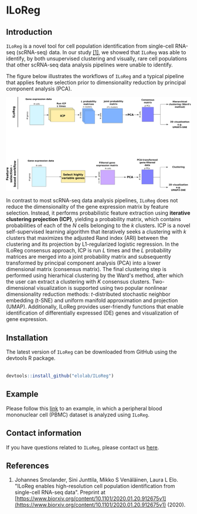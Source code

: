 # ILoReg

## Introduction

`ILoReg` is a novel tool for cell population identification from single-cell RNA-seq (scRNA-seq) data. In our study [[1]](https://www.biorxiv.org/content/10.1101/2020.01.20.912675v1), we showed that `ILoReg` was able to identify, by both unsupervised clustering and visually, rare cell populations that other scRNA-seq data analysis pipelines were unable to identify. 


The figure below illustrates the workflows of `ILoReg` and a typical pipeline that applies feature selection prior to dimensionality reduction by principal component analysis (PCA).

![*Figure: Analysis workflows of ILoReg and a feature-selection based approach*](vignettes/figure.png)


In contrast to most scRNA-seq data analysis pipelines, `ILoReg` does not reduce the dimensionality of the gene expression matrix by feature selection. Instead, it performs probabilistic feature extraction using **iterative clustering projection (ICP)**, yielding a probability matrix, which contains probabilities of each of the *N* cells belonging to the *k* clusters. ICP is a novel self-supervised learning algorithm that iteratively seeks a clustering with *k* clusters that maximizes the adjusted Rand index (ARI) between the clustering and its projection by L1-regularized logistic regression. In the ILoReg consensus approach, ICP is run *L* times and the *L* probability matrices are merged into a joint probability matrix and subsequently transformed by principal component analysis (PCA) into a lower dimensional matrix (consensus matrix). The final clustering step is performed using hierarhical clustering by the Ward's method, after which the user can extract a clustering with *K* consensus clusters. Two-dimensional visualization is supported using two popular nonlinear dimensionality reduction methods: *t*-distributed stochastic neighbor embedding (t-SNE) and uniform manifold approximation and projection (UMAP). Additionally, ILoReg provides user-friendly functions that enable identification of differentially expressed (DE) genes and visualization of gene expression.

## Installation

The latest version of `ILoReg` can be downloaded from GitHub using the devtools R package.

```R

devtools::install_github("elolab/ILoReg")

```

## Example

Please follow this [link](https://github.com/elolab/ILoReg/blob/master/vignettes/ILoReg.Rmd) to an example, in which a peripheral blood mononuclear cell (PBMC) dataset is analyzed using `ILoReg`.

## Contact information

If you have questions related to `ILoReg`, please contact us [here](https://github.com/elolab/ILoReg/issues). 

## References

1. Johannes Smolander, Sini Junttila, Mikko S Venäläinen, Laura L Elo. "ILoReg enables high-resolution cell population identification from single-cell RNA-seq data". Preprint at [https://www.biorxiv.org/content/10.1101/2020.01.20.912675v1](https://www.biorxiv.org/content/10.1101/2020.01.20.912675v1) (2020).
